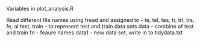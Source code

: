 Variables in plot_analysis.R

Read different file names using fread and assigned to - te, tel, tes, tr, trl, trs, fe, al
test, train - to represent test and train data sets
data - combine of test and train
fn - feaure names
data1 - new data set, write in to tidydata.txt

